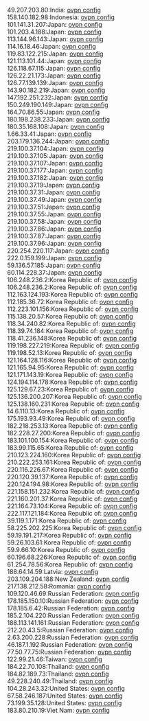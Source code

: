 49.207.203.80:India: [ovpn config](vpn/49_207_203_80.ovpn)  
158.140.182.98:Indonesia: [ovpn config](vpn/158_140_182_98.ovpn)  
101.141.31.207:Japan: [ovpn config](vpn/101_141_31_207.ovpn)  
101.203.4.188:Japan: [ovpn config](vpn/101_203_4_188.ovpn)  
113.144.96.143:Japan: [ovpn config](vpn/113_144_96_143.ovpn)  
114.16.18.46:Japan: [ovpn config](vpn/114_16_18_46.ovpn)  
119.83.122.215:Japan: [ovpn config](vpn/119_83_122_215.ovpn)  
121.113.101.44:Japan: [ovpn config](vpn/121_113_101_44.ovpn)  
126.118.67.115:Japan: [ovpn config](vpn/126_118_67_115.ovpn)  
126.22.21.173:Japan: [ovpn config](vpn/126_22_21_173.ovpn)  
126.77.139.139:Japan: [ovpn config](vpn/126_77_139_139.ovpn)  
143.90.182.219:Japan: [ovpn config](vpn/143_90_182_219.ovpn)  
147.192.251.232:Japan: [ovpn config](vpn/147_192_251_232.ovpn)  
150.249.190.149:Japan: [ovpn config](vpn/150_249_190_149.ovpn)  
164.70.86.55:Japan: [ovpn config](vpn/164_70_86_55.ovpn)  
180.198.238.233:Japan: [ovpn config](vpn/180_198_238_233.ovpn)  
180.35.168.108:Japan: [ovpn config](vpn/180_35_168_108.ovpn)  
1.66.33.41:Japan: [ovpn config](vpn/1_66_33_41.ovpn)  
203.179.136.244:Japan: [ovpn config](vpn/203_179_136_244.ovpn)  
219.100.37.104:Japan: [ovpn config](vpn/219_100_37_104.ovpn)  
219.100.37.105:Japan: [ovpn config](vpn/219_100_37_105.ovpn)  
219.100.37.107:Japan: [ovpn config](vpn/219_100_37_107.ovpn)  
219.100.37.177:Japan: [ovpn config](vpn/219_100_37_177.ovpn)  
219.100.37.182:Japan: [ovpn config](vpn/219_100_37_182.ovpn)  
219.100.37.19:Japan: [ovpn config](vpn/219_100_37_19.ovpn)  
219.100.37.31:Japan: [ovpn config](vpn/219_100_37_31.ovpn)  
219.100.37.49:Japan: [ovpn config](vpn/219_100_37_49.ovpn)  
219.100.37.51:Japan: [ovpn config](vpn/219_100_37_51.ovpn)  
219.100.37.55:Japan: [ovpn config](vpn/219_100_37_55.ovpn)  
219.100.37.58:Japan: [ovpn config](vpn/219_100_37_58.ovpn)  
219.100.37.86:Japan: [ovpn config](vpn/219_100_37_86.ovpn)  
219.100.37.87:Japan: [ovpn config](vpn/219_100_37_87.ovpn)  
219.100.37.96:Japan: [ovpn config](vpn/219_100_37_96.ovpn)  
220.254.220.117:Japan: [ovpn config](vpn/220_254_220_117.ovpn)  
222.0.159.199:Japan: [ovpn config](vpn/222_0_159_199.ovpn)  
59.136.57.185:Japan: [ovpn config](vpn/59_136_57_185.ovpn)  
60.114.228.37:Japan: [ovpn config](vpn/60_114_228_37.ovpn)  
106.248.236.2:Korea Republic of: [ovpn config](vpn/106_248_236_2.ovpn)  
106.248.236.2:Korea Republic of: [ovpn config](vpn/106_248_236_2.ovpn)  
112.163.124.193:Korea Republic of: [ovpn config](vpn/112_163_124_193.ovpn)  
112.185.36.72:Korea Republic of: [ovpn config](vpn/112_185_36_72.ovpn)  
112.223.101.156:Korea Republic of: [ovpn config](vpn/112_223_101_156.ovpn)  
115.138.20.57:Korea Republic of: [ovpn config](vpn/115_138_20_57.ovpn)  
118.34.240.82:Korea Republic of: [ovpn config](vpn/118_34_240_82.ovpn)  
118.39.74.184:Korea Republic of: [ovpn config](vpn/118_39_74_184.ovpn)  
118.41.236.148:Korea Republic of: [ovpn config](vpn/118_41_236_148.ovpn)  
119.198.227.219:Korea Republic of: [ovpn config](vpn/119_198_227_219.ovpn)  
119.198.52.13:Korea Republic of: [ovpn config](vpn/119_198_52_13.ovpn)  
121.164.128.116:Korea Republic of: [ovpn config](vpn/121_164_128_116.ovpn)  
121.165.94.95:Korea Republic of: [ovpn config](vpn/121_165_94_95.ovpn)  
121.171.143.19:Korea Republic of: [ovpn config](vpn/121_171_143_19.ovpn)  
124.194.114.178:Korea Republic of: [ovpn config](vpn/124_194_114_178.ovpn)  
125.129.67.23:Korea Republic of: [ovpn config](vpn/125_129_67_23.ovpn)  
125.136.200.207:Korea Republic of: [ovpn config](vpn/125_136_200_207.ovpn)  
125.138.160.231:Korea Republic of: [ovpn config](vpn/125_138_160_231.ovpn)  
14.6.110.13:Korea Republic of: [ovpn config](vpn/14_6_110_13.ovpn)  
175.193.93.49:Korea Republic of: [ovpn config](vpn/175_193_93_49.ovpn)  
182.218.253.13:Korea Republic of: [ovpn config](vpn/182_218_253_13.ovpn)  
182.228.27.200:Korea Republic of: [ovpn config](vpn/182_228_27_200.ovpn)  
183.101.100.154:Korea Republic of: [ovpn config](vpn/183_101_100_154.ovpn)  
183.99.115.65:Korea Republic of: [ovpn config](vpn/183_99_115_65.ovpn)  
210.123.224.160:Korea Republic of: [ovpn config](vpn/210_123_224_160.ovpn)  
210.222.253.161:Korea Republic of: [ovpn config](vpn/210_222_253_161.ovpn)  
220.116.226.67:Korea Republic of: [ovpn config](vpn/220_116_226_67.ovpn)  
220.120.39.137:Korea Republic of: [ovpn config](vpn/220_120_39_137.ovpn)  
220.124.194.98:Korea Republic of: [ovpn config](vpn/220_124_194_98.ovpn)  
221.158.151.232:Korea Republic of: [ovpn config](vpn/221_158_151_232.ovpn)  
221.160.201.37:Korea Republic of: [ovpn config](vpn/221_160_201_37.ovpn)  
221.164.73.104:Korea Republic of: [ovpn config](vpn/221_164_73_104.ovpn)  
222.117.121.184:Korea Republic of: [ovpn config](vpn/222_117_121_184.ovpn)  
39.119.1.171:Korea Republic of: [ovpn config](vpn/39_119_1_171.ovpn)  
58.225.202.225:Korea Republic of: [ovpn config](vpn/58_225_202_225.ovpn)  
59.19.191.217:Korea Republic of: [ovpn config](vpn/59_19_191_217.ovpn)  
59.26.103.61:Korea Republic of: [ovpn config](vpn/59_26_103_61.ovpn)  
59.9.66.10:Korea Republic of: [ovpn config](vpn/59_9_66_10.ovpn)  
60.196.68.226:Korea Republic of: [ovpn config](vpn/60_196_68_226.ovpn)  
61.254.78.56:Korea Republic of: [ovpn config](vpn/61_254_78_56.ovpn)  
188.64.14.59:Latvia: [ovpn config](vpn/188_64_14_59.ovpn)  
203.109.204.188:New Zealand: [ovpn config](vpn/203_109_204_188.ovpn)  
217.138.212.58:Romania: [ovpn config](vpn/217_138_212_58.ovpn)  
109.120.46.69:Russian Federation: [ovpn config](vpn/109_120_46_69.ovpn)  
178.185.150.10:Russian Federation: [ovpn config](vpn/178_185_150_10.ovpn)  
178.185.6.42:Russian Federation: [ovpn config](vpn/178_185_6_42.ovpn)  
185.2.104.220:Russian Federation: [ovpn config](vpn/185_2_104_220.ovpn)  
188.113.141.161:Russian Federation: [ovpn config](vpn/188_113_141_161.ovpn)  
212.20.43.5:Russian Federation: [ovpn config](vpn/212_20_43_5.ovpn)  
2.63.200.228:Russian Federation: [ovpn config](vpn/2_63_200_228.ovpn)  
46.187.1.192:Russian Federation: [ovpn config](vpn/46_187_1_192.ovpn)  
77.50.77.75:Russian Federation: [ovpn config](vpn/77_50_77_75.ovpn)  
122.99.21.46:Taiwan: [ovpn config](vpn/122_99_21_46.ovpn)  
184.22.70.108:Thailand: [ovpn config](vpn/184_22_70_108.ovpn)  
184.82.189.73:Thailand: [ovpn config](vpn/184_82_189_73.ovpn)  
49.228.240.49:Thailand: [ovpn config](vpn/49_228_240_49.ovpn)  
104.28.243.32:United States: [ovpn config](vpn/104_28_243_32.ovpn)  
67.58.246.187:United States: [ovpn config](vpn/67_58_246_187.ovpn)  
73.199.35.128:United States: [ovpn config](vpn/73_199_35_128.ovpn)  
183.80.210.19:Viet Nam: [ovpn config](vpn/183_80_210_19.ovpn)  
